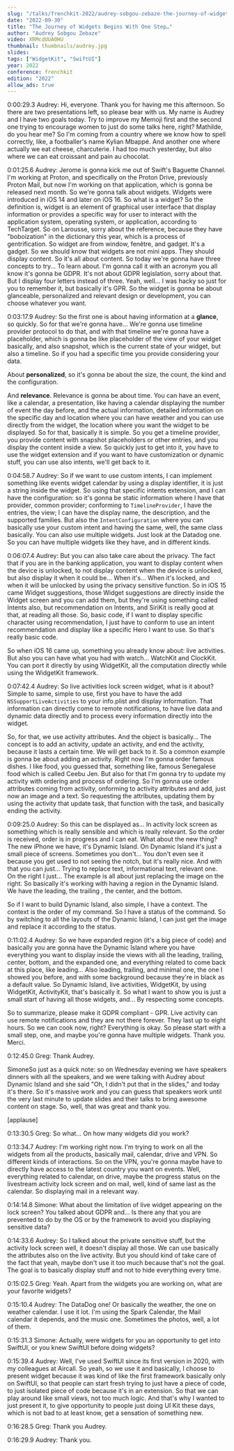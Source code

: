 ```yaml
---
slug: "/talks/frenchkit-2022/audrey-sobgou-zebaze-the-journey-of-widgets-begins-with-one-step"
date: "2022-09-30"
title: "The Journey of Widgets Begins With One Step…"
author: "Audrey Sobgou Zebaze"
video: XRMcdUUA0HU
thumbnail: thumbnails/audrey.jpg
slides:
tags: ["WidgetKit", "SwiftUI"]
year: 2022
conference: frenchkit
edition: "2022"
allow_ads: true
---
```


0:00:29.3 Audrey: Hi, everyone. Thank you for having me this afternoon. So there are two presentations left, so please bear with us. My name is Audrey and I have two goals today. Try to improve my Memoji first and the second one trying to encourage women to just do some talks here, right? Mathilde, do you hear me? So I'm coming from a country where we know how to spell correctly, like, a footballer's name Kylian Mbappé. And another one where actually we eat cheese, charcuterie. I had too much yesterday, but also where we can eat croissant and pain au chocolat.

0:01:25.6 Audrey: Jerome is gonna kick me out of Swift's Baguette Channel. I'm working at Proton, and specifically on the Proton Drive, previously Proton Mail, but now I'm working on that application, which is gonna be released next month. So we're gonna talk about widgets. Widgets were introduced in iOS 14 and later on iOS 16. So what is a widget? So the definition is, widget is an element of graphical user interface that display information or provides a specific way for user to interact with the application system, operating system, or application, according to TechTarget. So on Larousse, sorry about the reference, because they have "boboization" in the dictionary this year, which is a process of gentrification. So widget are from window, fenêtre, and gadget. It's a gadget. So we should know that widgets are not mini apps. They should display content. So it's all about content. So today we're gonna have three concepts to try... To learn about. I'm gonna call it with an acronym you all know it's gonna be GDPR. It's not about GDPR legislation, sorry about that. But I display four letters instead of three. Yeah, well... I was hacky so just for you to remember it, but basically it's GPR. So the widget is gonna be about glanceable, personalized and relevant design or development, you can choose whatever you want.

0:03:17.9 Audrey: So the first one is about having information at a **glance**, so quickly. So for that we're gonna have... We're gonna use timeline provider protocol to do that, and with that timeline we're gonna have a placeholder, which is gonna be like placeholder of the view of your widget basically, and also snapshot, which is the current state of your widget, but also a timeline. So if you had a specific time you provide considering your data.

About **personalized**, so it's gonna be about the size, the count, the kind and the configuration.

And **relevance**. Relevance is gonna be about time. You can have an event, like a calendar, a presentation, like having a calendar displaying the number of event the day before, and the actual information, detailed information on the specific day and location where you can have weather and you can use directly from the widget, the location where you want the widget to be displayed. So for that, basically it is simple. So you get a timeline provider, you provide content with snapshot placeholders or other entries, and you display the content inside a view. So quickly just to get into it, you have to use the widget extension and if you want to have customization or dynamic stuff, you can use also intents, we'll get back to it.

0:04:58.7 Audrey: So if we want to use custom intents, I can implement something like events widget calendar by using a display identifier, it is just a string inside the widget. So using that specific intents extension, and I can have the configuration: so it's gonna be static information where I have that provider, common provider; conforming to `TimelineProvider`, I have the entries, the view; I can have the display name, the description, and the supported families. But also the `IntentConfiguration` where you can basically use your custom intent and having the same, well, the same class basically. You can also use multiple widgets. Just look at the Datadog one. So you can have multiple widgets like they have, and in different kinds.

0:06:07.4 Audrey: But you can also take care about the privacy. The fact that if you are in the banking application, you want to display content when the device is unlocked, to not display content when the device is unlocked, but also display it when it could be... When it's... When it's locked, and when it will be unlocked by using the privacy sensitive function. So in iOS 15 came Widget suggestions, those Widget suggestions are directly inside the Widget screen and you can add them, but they're using something called Intents also, but recommendation on Intents, and SiriKit is really good at that, at reading all those. So, basic code, if I want to display specific character using recommendation, I just have to conform to use an intent recommendation and display like a specific Hero I want to use. So that's really basic code.

So when iOS 16 came up, something you already know about: live activities. But also you can have what you had with watch... WatchKit and ClockKit. You can port it directly by using WidgetKit, all the computation directly while using the WidgetKit framework.

0:07:42.4 Audrey: So live activities lock screen widget, what is it about? Simple to same, simple to use, first you have to have the add `NSSupportLiveActivities` to your info.plist and display information. That information can directly come to remote notifications, to have live data and dynamic data directly and to process every information directly into the widget.

So, for that, we use activity attributes. And the object is basically... The concept is to add an activity, update an activity, and end the activity, because it lasts a certain time. We will get back to it. So a common example is gonna be about adding an activity. Right now I'm gonna order famous dishes. I like food, you guessed that, something like, famous Senegalese food which is called Ceebu Jen. But also for that I'm gonna try to update my activity with ordering and process of ordering. So I'm gonna use order attributes coming from activity, onforming to activity attributes and add, just now an image and a text. So requesting the attributes, updating them by using the activity that update task, that function with the task, and basically ending the activity.

0:09:25.0 Audrey: So this can be displayed as... In activity lock screen as something which is really sensible and which is really relevant. So the order is received, order is in progress and I can eat. What about the new thing? The new iPhone we have, it's Dynamic Island. On Dynamic Island it's just a small piece of screens. Sometimes you don't... You don't even see it because you get used to not seeing the notch, but it's really nice. And with that you can just... Trying to replace text, informational text, relevant one. On the right I just... The example is all about just replacing the image on the right. So basically it's working with having a region in the Dynamic Island. We have the leading, the trailing , the center, and the bottom.

So if I want to build Dynamic Island, also simple, I have a context. The context is the order of my command. So I have a status of the command. So by switching to all the layouts of the Dynamic Island, I can just get the image and replace it according to the status.

0:11:02.4 Audrey: So we have expanded region (it's a big piece of code) and basically you are gonna have the Dynamic Island where you have everything you want to display inside the views with all the leading, trailing, center, bottom, and the expanded one, and everything related to come back at this place, like leading... Also leading, trailing, and minimal one, the one I showed you before, and with some background because they're in black as a default value. So Dynamic Island, live activities, WidgetKit, by using WidgetKit, ActivityKit, that's basically it. So what I want to show you is just a small start of having all those widgets, and... By respecting some concepts.

So to summarize, please make it GDPR compliant - GPR. Live activity can use remote notifications and they are not there forever. They last up to eight hours. So we can cook now, right? Everything is okay. So please start with a small step, one, and maybe you're gonna have multiple widgets. Thank you. Merci.

0:12:45.0 Greg: Thank Audrey.

SimoneSo just as a quick note: so on Wednesday evening we have speakers dinners with all the speakers, and we were talking with Audrey about Dynamic Island and she said "Oh, I didn't put that in the slides," and today it's there. So it's massive work and you can guess that speakers work until the very last minute to update slides and their talks to bring awesome content on stage. So, well, that was great and thank you.

[applause]

0:13:30.5 Greg: So what... On how many widgets did you work?

0:13:34.7 Audrey: I'm working right now. I'm trying to work on all the widgets from all the products, basically mail, calendar, drive and VPN. So different kinds of interactions. So on the VPN, you're gonna maybe have to directly have access to the latest country you want on events. Well, everything related to calendar, on drive, maybe the progress status on the livestream activity lock screen and on mail, well, kind of same last as the calendar. So displaying mail in a relevant way.

0:14:14.8 Simone: What about the limitation of live widget appearing on the lock screen? You talked about GDPR and... Is there any that you are prevented to do by the OS or by the framework to avoid you displaying sensitive data?

0:14:33.6 Audrey: So I talked about the private sensitive stuff, but the activity lock screen well, it doesn't display all those. We can use basically the attributes also on the live activity. But you should kind of take care of the fact that yeah, maybe don't use it too much because that's not the goal. The goal is to basically display stuff and not to hide everything every time.

0:15:02.5 Greg: Yeah. Apart from the widgets you are working on, what are your favorite widgets?

0:15:10.4 Audrey: The DataDog one! Or basically the weather, the one on weather calendar. I use it lot. I'm using the Spark Calendar, the Mail calendar it depends, and the music one. Sometimes the photos, well, a lot of them.

0:15:31.3 Simone: Actually, were widgets for you an opportunity to get into SwiftUI, or you knew SwiftUI before doing widgets?

0:15:39.4 Audrey: Well, I've used SwiftUI since its first version in 2020, with my colleagues at Aircall. So yeah, so we use it and basically, I choose to present widget because it was kind of like the first framework basically only on SwiftUI, so that people can start fresh trying to just have a piece of code, to just isolated piece of code because it's in an extension. So that we can play around like small views, not too much logic. And that's why I wanted to just present it, to give opportunity to people just doing UI Kit these days, which is not bad to at least know, get a sensation of something new.

0:16:28.5 Greg: Thank you Audrey.

0:16:29.9 Audrey: Thank you.
